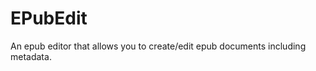 EPubEdit
========

An epub editor that allows you to create/edit epub documents including metadata.
